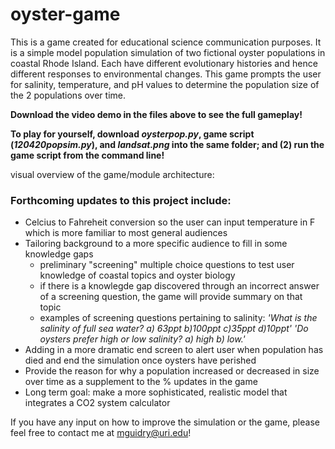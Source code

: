 # oyster-game
This is a game created for educational science communication purposes. It is a simple model population simulation of two fictional oyster populations in coastal Rhode Island. Each have different evolutionary histories and hence different responses to environmental changes. This game prompts the user for salinity, temperature, and pH values to determine the population size of the 2 populations over time.

**Download the video demo in the files above to see the full gameplay!**

**To play for yourself, download *oysterpop.py*, game script (*120420popsim.py*), and *landsat.png* into the same folder; and (2) run the game script from the command line!**


visual overview of the game/module architecture: 








### Forthcoming updates to this project include:

* Celcius to Fahreheit conversion so the user can input temperature in F which is more familiar to most general audiences
* Tailoring background to a more specific audience to fill in some knowledge gaps
  - preliminary "screening" multiple choice questions to test user knowledge of coastal topics and oyster biology
  - if there is a knowlegde gap discovered through an incorrect answer of a screening question, the game will provide summary on that topic 
  - examples of screening questions pertaining to salinity: 
  *'What is the salinity of full sea water? a) 63ppt b)100ppt c)35ppt d)10ppt'*
  *'Do oysters prefer high or low salinity? a) high b) low.'*
* Adding in a more dramatic end screen to alert user when population has died and end the simulation once oysters have perished 
* Provide the reason for why a population increased or decreased in size over time as a supplement to the % updates in the game
* Long term goal: make a more sophisticated, realistic model that integrates a CO2 system calculator

If you have any input on how to improve the simulation or the game, please feel free to contact me at mguidry@uri.edu!
